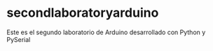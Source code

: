 # secondlaboratoryarduino
Este es el segundo laboratorio de Arduino desarrollado con Python y PySerial
